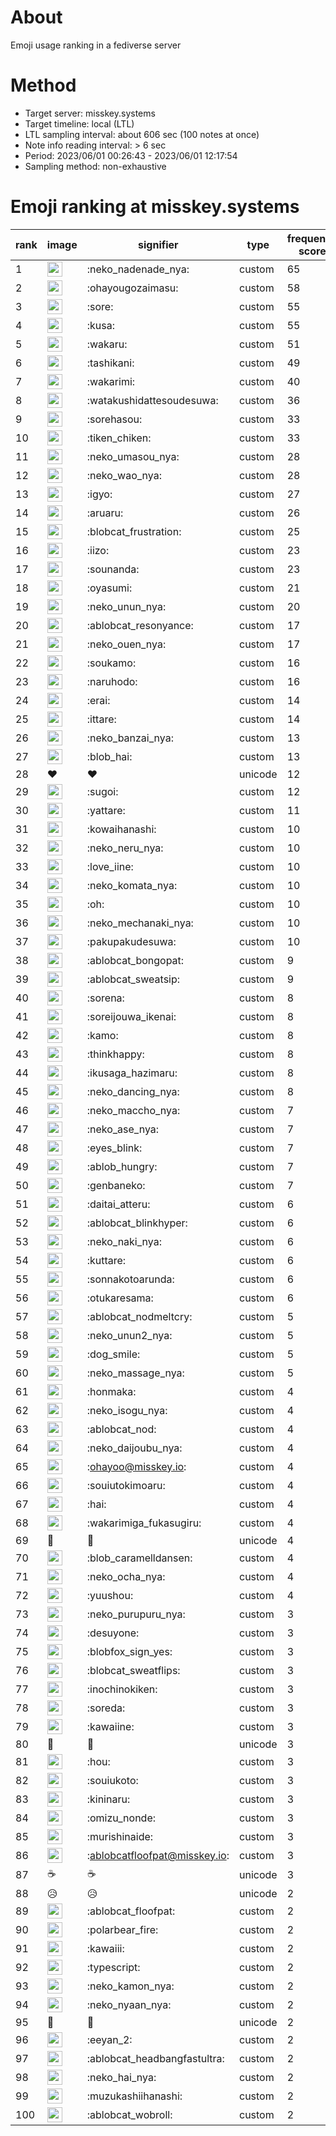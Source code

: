 # About
Emoji usage ranking in a fediverse server

# Method
- Target server: misskey.systems
- Target timeline: local (LTL)
- LTL sampling interval: about 606 sec (100 notes at once)
- Note info reading interval: > 6 sec
- Period: 2023/06/01 00:26:43 - 2023/06/01 12:17:54 
- Sampling method: non-exhaustive

# Emoji ranking at misskey.systems

|rank|image|signifier|type|frequency score|
|----|----|----|----|----|
|1|<img height="24" src="https://misskey.systems/emoji/neko_nadenade_nya.webp">|:neko_nadenade_nya:|custom|65|
|2|<img height="24" src="https://misskey.systems/emoji/ohayougozaimasu.webp">|:ohayougozaimasu:|custom|58|
|3|<img height="24" src="https://misskey.systems/emoji/sore.webp">|:sore:|custom|55|
|4|<img height="24" src="https://misskey.systems/emoji/kusa.webp">|:kusa:|custom|55|
|5|<img height="24" src="https://misskey.systems/emoji/wakaru.webp">|:wakaru:|custom|51|
|6|<img height="24" src="https://misskey.systems/emoji/tashikani.webp">|:tashikani:|custom|49|
|7|<img height="24" src="https://misskey.systems/emoji/wakarimi.webp">|:wakarimi:|custom|40|
|8|<img height="24" src="https://misskey.systems/emoji/watakushidattesoudesuwa.webp">|:watakushidattesoudesuwa:|custom|36|
|9|<img height="24" src="https://misskey.systems/emoji/sorehasou.webp">|:sorehasou:|custom|33|
|10|<img height="24" src="https://misskey.systems/emoji/tiken_chiken.webp">|:tiken_chiken:|custom|33|
|11|<img height="24" src="https://misskey.systems/emoji/neko_umasou_nya.webp">|:neko_umasou_nya:|custom|28|
|12|<img height="24" src="https://misskey.systems/emoji/neko_wao_nya.webp">|:neko_wao_nya:|custom|28|
|13|<img height="24" src="https://misskey.systems/emoji/igyo.webp">|:igyo:|custom|27|
|14|<img height="24" src="https://misskey.systems/emoji/aruaru.webp">|:aruaru:|custom|26|
|15|<img height="24" src="https://misskey.systems/emoji/blobcat_frustration.webp">|:blobcat_frustration:|custom|25|
|16|<img height="24" src="https://misskey.systems/emoji/iizo.webp">|:iizo:|custom|23|
|17|<img height="24" src="https://misskey.systems/emoji/sounanda.webp">|:sounanda:|custom|23|
|18|<img height="24" src="https://misskey.systems/emoji/oyasumi.webp">|:oyasumi:|custom|21|
|19|<img height="24" src="https://misskey.systems/emoji/neko_unun_nya.webp">|:neko_unun_nya:|custom|20|
|20|<img height="24" src="https://misskey.systems/emoji/ablobcat_resonyance.webp">|:ablobcat_resonyance:|custom|17|
|21|<img height="24" src="https://misskey.systems/emoji/neko_ouen_nya.webp">|:neko_ouen_nya:|custom|17|
|22|<img height="24" src="https://misskey.systems/emoji/soukamo.webp">|:soukamo:|custom|16|
|23|<img height="24" src="https://misskey.systems/emoji/naruhodo.webp">|:naruhodo:|custom|16|
|24|<img height="24" src="https://misskey.systems/emoji/erai.webp">|:erai:|custom|14|
|25|<img height="24" src="https://misskey.systems/emoji/ittare.webp">|:ittare:|custom|14|
|26|<img height="24" src="https://misskey.systems/emoji/neko_banzai_nya.webp">|:neko_banzai_nya:|custom|13|
|27|<img height="24" src="https://misskey.systems/emoji/blob_hai.webp">|:blob_hai:|custom|13|
|28|❤|❤|unicode|12|
|29|<img height="24" src="https://misskey.systems/emoji/sugoi.webp">|:sugoi:|custom|12|
|30|<img height="24" src="https://misskey.systems/emoji/yattare.webp">|:yattare:|custom|11|
|31|<img height="24" src="https://misskey.systems/emoji/kowaihanashi.webp">|:kowaihanashi:|custom|10|
|32|<img height="24" src="https://misskey.systems/emoji/neko_neru_nya.webp">|:neko_neru_nya:|custom|10|
|33|<img height="24" src="https://misskey.systems/emoji/love_iine.webp">|:love_iine:|custom|10|
|34|<img height="24" src="https://misskey.systems/emoji/neko_komata_nya.webp">|:neko_komata_nya:|custom|10|
|35|<img height="24" src="https://misskey.systems/emoji/oh.webp">|:oh:|custom|10|
|36|<img height="24" src="https://misskey.systems/emoji/neko_mechanaki_nya.webp">|:neko_mechanaki_nya:|custom|10|
|37|<img height="24" src="https://misskey.systems/emoji/pakupakudesuwa.webp">|:pakupakudesuwa:|custom|10|
|38|<img height="24" src="https://misskey.systems/emoji/ablobcat_bongopat.webp">|:ablobcat_bongopat:|custom|9|
|39|<img height="24" src="https://misskey.systems/emoji/ablobcat_sweatsip.webp">|:ablobcat_sweatsip:|custom|9|
|40|<img height="24" src="https://misskey.systems/emoji/sorena.webp">|:sorena:|custom|8|
|41|<img height="24" src="https://misskey.systems/emoji/soreijouwa_ikenai.webp">|:soreijouwa_ikenai:|custom|8|
|42|<img height="24" src="https://misskey.systems/emoji/kamo.webp">|:kamo:|custom|8|
|43|<img height="24" src="https://misskey.systems/emoji/thinkhappy.webp">|:thinkhappy:|custom|8|
|44|<img height="24" src="https://misskey.systems/emoji/ikusaga_hazimaru.webp">|:ikusaga_hazimaru:|custom|8|
|45|<img height="24" src="https://misskey.systems/emoji/neko_dancing_nya.webp">|:neko_dancing_nya:|custom|8|
|46|<img height="24" src="https://misskey.systems/emoji/neko_maccho_nya.webp">|:neko_maccho_nya:|custom|7|
|47|<img height="24" src="https://misskey.systems/emoji/neko_ase_nya.webp">|:neko_ase_nya:|custom|7|
|48|<img height="24" src="https://misskey.systems/emoji/eyes_blink.webp">|:eyes_blink:|custom|7|
|49|<img height="24" src="https://misskey.systems/emoji/ablob_hungry.webp">|:ablob_hungry:|custom|7|
|50|<img height="24" src="https://misskey.systems/emoji/genbaneko.webp">|:genbaneko:|custom|7|
|51|<img height="24" src="https://misskey.systems/emoji/daitai_atteru.webp">|:daitai_atteru:|custom|6|
|52|<img height="24" src="https://misskey.systems/emoji/ablobcat_blinkhyper.webp">|:ablobcat_blinkhyper:|custom|6|
|53|<img height="24" src="https://misskey.systems/emoji/neko_naki_nya.webp">|:neko_naki_nya:|custom|6|
|54|<img height="24" src="https://misskey.systems/emoji/kuttare.webp">|:kuttare:|custom|6|
|55|<img height="24" src="https://misskey.systems/emoji/sonnakotoarunda.webp">|:sonnakotoarunda:|custom|6|
|56|<img height="24" src="https://misskey.systems/emoji/otukaresama.webp">|:otukaresama:|custom|6|
|57|<img height="24" src="https://misskey.systems/emoji/ablobcat_nodmeltcry.webp">|:ablobcat_nodmeltcry:|custom|5|
|58|<img height="24" src="https://misskey.systems/emoji/neko_unun2_nya.webp">|:neko_unun2_nya:|custom|5|
|59|<img height="24" src="https://misskey.systems/emoji/dog_smile.webp">|:dog_smile:|custom|5|
|60|<img height="24" src="https://misskey.systems/emoji/neko_massage_nya.webp">|:neko_massage_nya:|custom|5|
|61|<img height="24" src="https://misskey.systems/emoji/honmaka.webp">|:honmaka:|custom|4|
|62|<img height="24" src="https://misskey.systems/emoji/neko_isogu_nya.webp">|:neko_isogu_nya:|custom|4|
|63|<img height="24" src="https://misskey.systems/emoji/ablobcat_nod.webp">|:ablobcat_nod:|custom|4|
|64|<img height="24" src="https://misskey.systems/emoji/neko_daijoubu_nya.webp">|:neko_daijoubu_nya:|custom|4|
|65|<img height="24" src="https://misskey.systems/emoji/ohayoo.webp">|:ohayoo@misskey.io:|custom|4|
|66|<img height="24" src="https://misskey.systems/emoji/souiutokimoaru.webp">|:souiutokimoaru:|custom|4|
|67|<img height="24" src="https://misskey.systems/emoji/hai.webp">|:hai:|custom|4|
|68|<img height="24" src="https://misskey.systems/emoji/wakarimiga_fukasugiru.webp">|:wakarimiga_fukasugiru:|custom|4|
|69|🍆|🍆|unicode|4|
|70|<img height="24" src="https://misskey.systems/emoji/blob_caramelldansen.webp">|:blob_caramelldansen:|custom|4|
|71|<img height="24" src="https://misskey.systems/emoji/neko_ocha_nya.webp">|:neko_ocha_nya:|custom|4|
|72|<img height="24" src="https://misskey.systems/emoji/yuushou.webp">|:yuushou:|custom|4|
|73|<img height="24" src="https://misskey.systems/emoji/neko_purupuru_nya.webp">|:neko_purupuru_nya:|custom|3|
|74|<img height="24" src="https://misskey.systems/emoji/desuyone.webp">|:desuyone:|custom|3|
|75|<img height="24" src="https://misskey.systems/emoji/blobfox_sign_yes.webp">|:blobfox_sign_yes:|custom|3|
|76|<img height="24" src="https://misskey.systems/emoji/blobcat_sweatflips.webp">|:blobcat_sweatflips:|custom|3|
|77|<img height="24" src="https://misskey.systems/emoji/inochinokiken.webp">|:inochinokiken:|custom|3|
|78|<img height="24" src="https://misskey.systems/emoji/soreda.webp">|:soreda:|custom|3|
|79|<img height="24" src="https://misskey.systems/emoji/kawaiine.webp">|:kawaiine:|custom|3|
|80|🚨|🚨|unicode|3|
|81|<img height="24" src="https://misskey.systems/emoji/hou.webp">|:hou:|custom|3|
|82|<img height="24" src="https://misskey.systems/emoji/souiukoto.webp">|:souiukoto:|custom|3|
|83|<img height="24" src="https://misskey.systems/emoji/kininaru.webp">|:kininaru:|custom|3|
|84|<img height="24" src="https://misskey.systems/emoji/omizu_nonde.webp">|:omizu_nonde:|custom|3|
|85|<img height="24" src="https://misskey.systems/emoji/murishinaide.webp">|:murishinaide:|custom|3|
|86|<img height="24" src="https://misskey.systems/emoji/ablobcatfloofpat.webp">|:ablobcatfloofpat@misskey.io:|custom|3|
|87|☕|☕|unicode|3|
|88|😥|😥|unicode|2|
|89|<img height="24" src="https://misskey.systems/emoji/ablobcat_floofpat.webp">|:ablobcat_floofpat:|custom|2|
|90|<img height="24" src="https://misskey.systems/emoji/polarbear_fire.webp">|:polarbear_fire:|custom|2|
|91|<img height="24" src="https://misskey.systems/emoji/kawaiii.webp">|:kawaiii:|custom|2|
|92|<img height="24" src="https://misskey.systems/emoji/typescript.webp">|:typescript:|custom|2|
|93|<img height="24" src="https://misskey.systems/emoji/neko_kamon_nya.webp">|:neko_kamon_nya:|custom|2|
|94|<img height="24" src="https://misskey.systems/emoji/neko_nyaan_nya.webp">|:neko_nyaan_nya:|custom|2|
|95|🐾|🐾|unicode|2|
|96|<img height="24" src="https://misskey.systems/emoji/eeyan_2.webp">|:eeyan_2:|custom|2|
|97|<img height="24" src="https://misskey.systems/emoji/ablobcat_headbangfastultra.webp">|:ablobcat_headbangfastultra:|custom|2|
|98|<img height="24" src="https://misskey.systems/emoji/neko_hai_nya.webp">|:neko_hai_nya:|custom|2|
|99|<img height="24" src="https://misskey.systems/emoji/muzukashiihanashi.webp">|:muzukashiihanashi:|custom|2|
|100|<img height="24" src="https://misskey.systems/emoji/ablobcat_wobroll.webp">|:ablobcat_wobroll:|custom|2|
